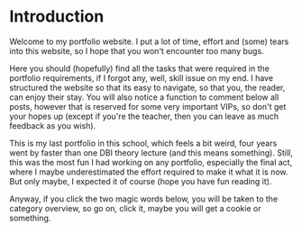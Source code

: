 # Introduction

Welcome to my portfolio website. I put a lot of time, effort and (some) tears into this website, so
I hope that you won't encounter too many bugs. 

Here you should (hopefully) find all the tasks that were required in the portfolio requirements, if
I forgot any, well, skill issue on my end. I have structured the website so that its easy to
navigate, so that you, the reader, can enjoy their stay. You will also notice a function to comment 
below all posts, however that is reserved for some very important VIPs, so don't get your hopes up 
(except if you're the teacher, then you can leave as much feedback as you wish). 

This is my last portfolio in this school, which feels a bit weird, four years went by faster than
one DBI theory lecture (and this means something). Still, this was the most fun I had working on any
portfolio, especially the final act, where I maybe underestimated the effort required to make it
what it is now. But only maybe, I expected it of course (hope you have fun reading it).

Anyway, if you click the two magic words below, you will be taken to the category overview, so go
on, click it, maybe you will get a cookie or something.

